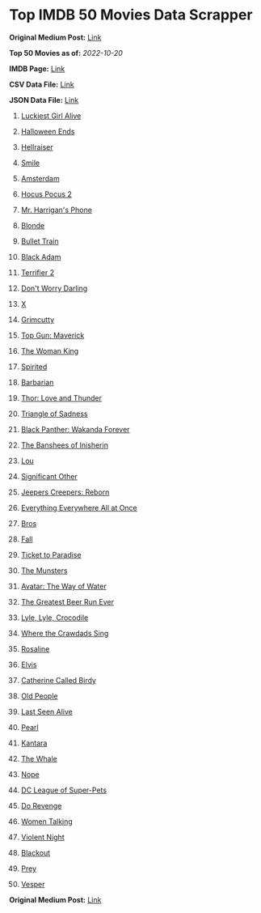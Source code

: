 # Top IMDB 50 Movies Data Scrapper

**Original Medium Post:** [Link](https://medium.com/@nishantsahoo/which-movie-should-i-watch-5c83a3c0f5b1) 

**Top 50 Movies as of:** _2022-10-20_

**IMDB Page:** [Link](http://www.imdb.com/search/title?release_date=2022,2022&title_type=feature)

**CSV Data File:** [Link](/Data/data.csv)

**JSON Data File:** [Link](/Data/data.json)

1. [Luckiest Girl Alive](https://www.imdb.com/title/tt4595186/?ref_=adv_li_tt)

2. [Halloween Ends](https://www.imdb.com/title/tt10665342/?ref_=adv_li_tt)

3. [Hellraiser](https://www.imdb.com/title/tt0887261/?ref_=adv_li_tt)

4. [Smile](https://www.imdb.com/title/tt15474916/?ref_=adv_li_tt)

5. [Amsterdam](https://www.imdb.com/title/tt10304142/?ref_=adv_li_tt)

6. [Hocus Pocus 2](https://www.imdb.com/title/tt11909878/?ref_=adv_li_tt)

7. [Mr. Harrigan's Phone](https://www.imdb.com/title/tt12908110/?ref_=adv_li_tt)

8. [Blonde](https://www.imdb.com/title/tt1655389/?ref_=adv_li_tt)

9. [Bullet Train](https://www.imdb.com/title/tt12593682/?ref_=adv_li_tt)

10. [Black Adam](https://www.imdb.com/title/tt6443346/?ref_=adv_li_tt)

11. [Terrifier 2](https://www.imdb.com/title/tt10403420/?ref_=adv_li_tt)

12. [Don't Worry Darling](https://www.imdb.com/title/tt10731256/?ref_=adv_li_tt)

13. [X](https://www.imdb.com/title/tt13560574/?ref_=adv_li_tt)

14. [Grimcutty](https://www.imdb.com/title/tt17196124/?ref_=adv_li_tt)

15. [Top Gun: Maverick](https://www.imdb.com/title/tt1745960/?ref_=adv_li_tt)

16. [The Woman King](https://www.imdb.com/title/tt8093700/?ref_=adv_li_tt)

17. [Spirited](https://www.imdb.com/title/tt10999120/?ref_=adv_li_tt)

18. [Barbarian](https://www.imdb.com/title/tt15791034/?ref_=adv_li_tt)

19. [Thor: Love and Thunder](https://www.imdb.com/title/tt10648342/?ref_=adv_li_tt)

20. [Triangle of Sadness](https://www.imdb.com/title/tt7322224/?ref_=adv_li_tt)

21. [Black Panther: Wakanda Forever](https://www.imdb.com/title/tt9114286/?ref_=adv_li_tt)

22. [The Banshees of Inisherin](https://www.imdb.com/title/tt11813216/?ref_=adv_li_tt)

23. [Lou](https://www.imdb.com/title/tt5315210/?ref_=adv_li_tt)

24. [Significant Other](https://www.imdb.com/title/tt15353964/?ref_=adv_li_tt)

25. [Jeepers Creepers: Reborn](https://www.imdb.com/title/tt14121726/?ref_=adv_li_tt)

26. [Everything Everywhere All at Once](https://www.imdb.com/title/tt6710474/?ref_=adv_li_tt)

27. [Bros](https://www.imdb.com/title/tt9731598/?ref_=adv_li_tt)

28. [Fall](https://www.imdb.com/title/tt15325794/?ref_=adv_li_tt)

29. [Ticket to Paradise](https://www.imdb.com/title/tt14109724/?ref_=adv_li_tt)

30. [The Munsters](https://www.imdb.com/title/tt14813212/?ref_=adv_li_tt)

31. [Avatar: The Way of Water](https://www.imdb.com/title/tt1630029/?ref_=adv_li_tt)

32. [The Greatest Beer Run Ever](https://www.imdb.com/title/tt10268488/?ref_=adv_li_tt)

33. [Lyle, Lyle, Crocodile](https://www.imdb.com/title/tt14668630/?ref_=adv_li_tt)

34. [Where the Crawdads Sing](https://www.imdb.com/title/tt9411972/?ref_=adv_li_tt)

35. [Rosaline](https://www.imdb.com/title/tt1777606/?ref_=adv_li_tt)

36. [Elvis](https://www.imdb.com/title/tt3704428/?ref_=adv_li_tt)

37. [Catherine Called Birdy](https://www.imdb.com/title/tt11727866/?ref_=adv_li_tt)

38. [Old People](https://www.imdb.com/title/tt21933110/?ref_=adv_li_tt)

39. [Last Seen Alive](https://www.imdb.com/title/tt10242388/?ref_=adv_li_tt)

40. [Pearl](https://www.imdb.com/title/tt18925334/?ref_=adv_li_tt)

41. [Kantara](https://www.imdb.com/title/tt15327088/?ref_=adv_li_tt)

42. [The Whale](https://www.imdb.com/title/tt13833688/?ref_=adv_li_tt)

43. [Nope](https://www.imdb.com/title/tt10954984/?ref_=adv_li_tt)

44. [DC League of Super-Pets](https://www.imdb.com/title/tt8912936/?ref_=adv_li_tt)

45. [Do Revenge](https://www.imdb.com/title/tt13327038/?ref_=adv_li_tt)

46. [Women Talking](https://www.imdb.com/title/tt13669038/?ref_=adv_li_tt)

47. [Violent Night](https://www.imdb.com/title/tt12003946/?ref_=adv_li_tt)

48. [Blackout](https://www.imdb.com/title/tt8363392/?ref_=adv_li_tt)

49. [Prey](https://www.imdb.com/title/tt11866324/?ref_=adv_li_tt)

50. [Vesper](https://www.imdb.com/title/tt20225374/?ref_=adv_li_tt)

**Original Medium Post:** [Link](https://medium.com/@nishantsahoo/which-movie-should-i-watch-5c83a3c0f5b1) 
